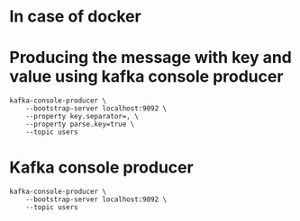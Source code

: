 #   In case of docker
    
    
    
#   Producing the message with key and value using kafka console producer
    kafka-console-producer \
        --bootstrap-server localhost:9092 \
        --property key.separator=, \
        --property parse.key=true \
        --topic users


#   Kafka console producer
    kafka-console-producer \
        --bootstrap-server localhost:9092 \
        --topic users
